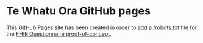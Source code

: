 # Te Whatu Ora GitHub pages

This GitHub Pages site has been created in order to add a /robots.txt file for the [FHIR Questionnaire proof-of-concept](https://tewhatuora.github.io/fhir-fe-poc-pages/).
